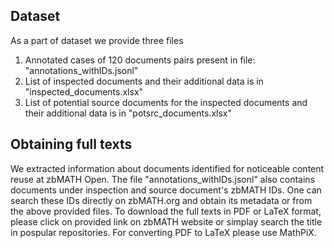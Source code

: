 ## Dataset

As a part of dataset we provide three files

1. Annotated cases of 120 documents pairs present in file: "annotations_withIDs.jsonl"  
2. List of inspected documents and their additional data is in "inspected_documents.xlsx"
3. List of potential source documents for the inspected documents and their additional data is in "potsrc_documents.xlsx"

## Obtaining full texts 

We extracted information about documents identified for noticeable content reuse at zbMATH Open.
The file "annotations_withIDs.jsonl" also contains documents under inspection and source document's zbMATH IDs.
One can search these IDs directly on zbMATH.org and obtain its metadata or from the above provided files.
To download the full texts in PDF or LaTeX format, please click on provided link on zbMATH website or simplay search the title in pospular repositories.
For converting PDF to LaTeX please use MathPiX.